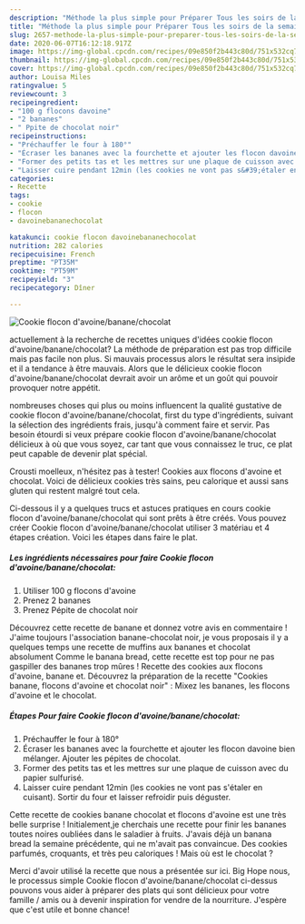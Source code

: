 ```yaml
---
description: "Méthode la plus simple pour Préparer Tous les soirs de la semaine Cookie flocon d&amp;#39;avoine/banane/chocolat"
title: "Méthode la plus simple pour Préparer Tous les soirs de la semaine Cookie flocon d&amp;#39;avoine/banane/chocolat"
slug: 2657-methode-la-plus-simple-pour-preparer-tous-les-soirs-de-la-semaine-cookie-flocon-d-and-39-avoine-banane-chocolat
date: 2020-06-07T16:12:18.917Z
image: https://img-global.cpcdn.com/recipes/09e850f2b443c80d/751x532cq70/cookie-flocon-davoinebananechocolat-photo-principale-de-la-recette.jpg
thumbnail: https://img-global.cpcdn.com/recipes/09e850f2b443c80d/751x532cq70/cookie-flocon-davoinebananechocolat-photo-principale-de-la-recette.jpg
cover: https://img-global.cpcdn.com/recipes/09e850f2b443c80d/751x532cq70/cookie-flocon-davoinebananechocolat-photo-principale-de-la-recette.jpg
author: Louisa Miles
ratingvalue: 5
reviewcount: 3
recipeingredient:
- "100 g flocons davoine"
- "2 bananes"
- " Ppite de chocolat noir"
recipeinstructions:
- "Préchauffer le four à 180°"
- "Écraser les bananes avec la fourchette et ajouter les flocon davoine bien mélanger. Ajouter les pépites de chocolat."
- "Former des petits tas et les mettres sur une plaque de cuisson avec du papier sulfurisé."
- "Laisser cuire pendant 12min (les cookies ne vont pas s&#39;étaler en cuisant). Sortir du four et laisser refroidir puis déguster."
categories:
- Recette
tags:
- cookie
- flocon
- davoinebananechocolat

katakunci: cookie flocon davoinebananechocolat 
nutrition: 282 calories
recipecuisine: French
preptime: "PT35M"
cooktime: "PT59M"
recipeyield: "3"
recipecategory: Dîner

---
```



![Cookie flocon d&#39;avoine/banane/chocolat](https://img-global.cpcdn.com/recipes/09e850f2b443c80d/751x532cq70/cookie-flocon-davoinebananechocolat-photo-principale-de-la-recette.jpg)

actuellement à la recherche de recettes uniques d'idées cookie flocon d&#39;avoine/banane/chocolat? La méthode de préparation est pas trop difficile mais pas facile non plus. Si mauvais processus alors le résultat sera insipide et il a tendance à être mauvais. Alors que le délicieux cookie flocon d&#39;avoine/banane/chocolat devrait avoir un arôme et un goût qui pouvoir provoquer notre appétit.

nombreuses choses qui plus ou moins influencent la qualité gustative de cookie flocon d&#39;avoine/banane/chocolat, first du type d'ingrédients, suivant la sélection des ingrédients frais, jusqu'à comment faire et servir. Pas besoin étourdi si veux prépare cookie flocon d&#39;avoine/banane/chocolat délicieux à où que vous soyez, car tant que vous connaissez le truc, ce plat peut capable de devenir plat spécial.

Crousti moelleux, n&#39;hésitez pas à tester! Cookies aux flocons d&#39;avoine et chocolat. Voici de délicieux cookies très sains, peu calorique et aussi sans gluten qui restent malgré tout cela.


Ci-dessous il y a quelques trucs et astuces pratiques en cours cookie flocon d&#39;avoine/banane/chocolat qui sont prêts à être créés. Vous pouvez créer Cookie flocon d&#39;avoine/banane/chocolat utiliser 3 matériau et 4 étapes création. Voici les étapes dans faire le plat.

<!--inarticleads1-->

##### Les ingrédients nécessaires pour faire Cookie flocon d&#39;avoine/banane/chocolat:

1. Utiliser 100 g flocons d&#39;avoine
1. Prenez 2 bananes
1. Prenez  Pépite de chocolat noir


Découvrez cette recette de banane et donnez votre avis en commentaire ! J&#39;aime toujours l&#39;association banane-chocolat noir, je vous proposais il y a quelques temps une recette de muffins aux bananes et chocolat absolument Comme le banana bread, cette recette est top pour ne pas gaspiller des bananes trop mûres ! Recette des cookies aux flocons d&#39;avoine, banane et. Découvrez la préparation de la recette &#34;Cookies banane, flocons d&#39;avoine et chocolat noir&#34; : Mixez les bananes, les flocons d&#39;avoine et le chocolat. 

<!--inarticleads2-->

##### Étapes Pour faire Cookie flocon d&#39;avoine/banane/chocolat:

1. Préchauffer le four à 180°
1. Écraser les bananes avec la fourchette et ajouter les flocon davoine bien mélanger. Ajouter les pépites de chocolat.
1. Former des petits tas et les mettres sur une plaque de cuisson avec du papier sulfurisé.
1. Laisser cuire pendant 12min (les cookies ne vont pas s&#39;étaler en cuisant). Sortir du four et laisser refroidir puis déguster.


Cette recette de cookies banane chocolat et flocons d&#39;avoine est une très belle surprise ! Initialement,je cherchais une recette pour finir les bananes toutes noires oubliées dans le saladier à fruits. J&#39;avais déjà un banana bread la semaine précédente, qui ne m&#39;avait pas convaincue. Des cookies parfumés, croquants, et très peu caloriques ! Mais où est le chocolat ? 


Merci d'avoir utilisé la recette que nous a présentée sur ici. Big Hope nous, le processus simple Cookie flocon d&#39;avoine/banane/chocolat ci-dessus pouvons vous aider à préparer des plats qui sont délicieux pour votre famille / amis ou à devenir inspiration for vendre de la nourriture. J'espère que c'est utile et bonne chance!
